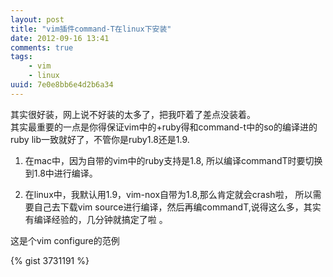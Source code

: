 ```yaml
---
layout: post
title: "vim插件command-T在linux下安装"
date: 2012-09-16 13:41
comments: true
tags: 
    - vim
    - linux
uuid: 7e0e8bb6e4d2b6a34
---
```



其实很好装，网上说不好装的太多了，把我吓着了差点没装着。  
其实最重要的一点是你得保证vim中的+ruby得和command-t中的so的编译进的ruby lib一致就好了，不管你是ruby1.8还是1.9.


1. 在mac中，因为自带的vim中的ruby支持是1.8, 所以编译commandT时要切换到1.8中进行编译。

2. 在linux中，我默认用1.9，vim-nox自带为1.8,那么肯定就会crash啦， 所以需要自己去下载vim source进行编译，然后再编commandT,说得这么多，其实有编译经验的，几分钟就搞定了啦 。

这是个vim configure的范例

{% gist 3731191 %}
